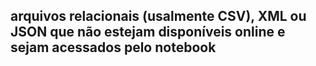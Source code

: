 ## arquivos relacionais (usalmente CSV), XML ou JSON que não estejam disponíveis online e sejam acessados pelo notebook
